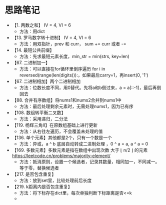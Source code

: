 # 思路笔记
- 【1. 两数之和】 IV = 4, VI = 6
  - 方法：用dict
- 【13. 罗马数字转十进制】 IV = 4, VI = 6
  - 方法：用双指针，prev 和 curr， sum += curr 或者 -=
- 【14. 最短公共前缀】
  - 方法：先求最短元素长度，min_str = min(strs, key=len) 
- 【67. 二进制加一】
  - 方法：可以直接在for循环里倒序遍历 for i in reversed(range(len(digits))):，如果最后carry=1，再insert(0, '1')
- 【67. 二进制相加】两个二进制相加
  - 方法：位数长度不同，用0替代。先将a和b倒过来，a = a[::-1]，最后再倒回去
- 【88. 合并有序数组】将nums1和nums2合并到nums1中
  - 方法：最后处理剩余元素时，无需处理nums1，因为已有序
- 【108. 数组转平衡二叉数】
  - 方法：采用递归，二分法 
- 【119. 杨辉三角II】在原数组基础上进行更新
  - 方法：从右往左遍历，不会覆盖未处理的值 
- 【136. 单个元素】其他都是2个，只有一个数是一个
  - 方法：异或，a ^ b 底层自动转成二进制处理 ，0 ^ a = a, a ^ a = 0
- 【169. 多数元素】多数元素是指在数组中出现次数 大于 ⌊ n/2 ⌋ 的元素 https://leetcode.cn/problems/majority-element/
  - 方法：抵消原则，设置一个候选者，记录其数量，相同加一，不同减一。等于零，替换候选者
- 【217. 是否包含重复】
  - 方法：放到set里，比较处理前后长度
- 【219. k距离内是否包含重复】
  - 方法：将下标存在dict里，每次单独判断下标距离是否<=k
  - 